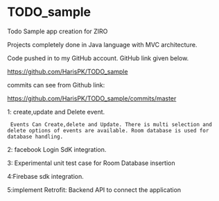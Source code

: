 # TODO_sample
Todo Sample app creation for ZIRO


Projects completely done in Java language with MVC architecture.

Code pushed in to my GitHub account. GitHub link given below.

https://github.com/HarisPK/TODO_sample

commits can see from Github link:

https://github.com/HarisPK/TODO_sample/commits/master

 1: create,update and Delete event.
 
     Events Can Create,delete and Update. There is multi selection and delete options of events are available. Room database is used for database handling.
     
     
2: facebook Login SdK integration.

3: Experimental unit test case for Room Database insertion

4:Firebase sdk integration.

5:implement Retrofit: Backend API to connect the application

